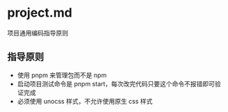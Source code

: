 # project.md

项目通用编码指导原则

## 指导原则

- 使用 pnpm 来管理包而不是 npm
- 启动项目测试命令是 pnpm start，每次改完代码只要这个命令不报错即可验证完成
- 必须使用 unocss 样式，不允许使用原生 css 样式
